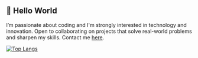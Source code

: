 ## 👋 Hello World
I’m passionate about coding and I'm strongly interested in technology and innovation. Open to collaborating on projects that solve real-world problems and sharpen my skills. Contact me [here](mailto:fanikufran6@gmail.com).

[![Top Langs](https://github-readme-stats.vercel.app/api/top-langs/?username=fanifrancs&langs_count=6&layout=compact)](https://github.com/anuraghazra/github-readme-stats)
